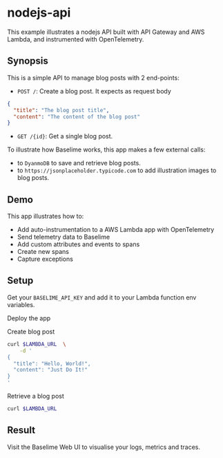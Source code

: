 # nodejs-api

This example illustrates a nodejs API built with API Gateway and AWS Lambda, and instrumented with OpenTelemetry.

## Synopsis

This is a simple API to manage blog posts with 2 end-points:

- `POST /`: Create a blog post. It expects as request body

```json #
{
  "title": "The blog post title",
  "content": "The content of the blog post"
}
```

- `GET /{id}`: Get a single blog post.

To illustrate how Baselime works, this app makes a few external calls:

- to `DyanmoDB` to save and retrieve blog posts.
- to `https://jsonplaceholder.typicode.com` to add illustration images to blog posts.

## Demo

This app illustrates how to:

- Add auto-instrumentation to a AWS Lambda app with OpenTelemetry
- Send telemetry data to Baselime
- Add custom attributes and events to spans
- Create new spans
- Capture exceptions

## Setup

Get your `BASELIME_API_KEY` and add it to your Lambda function env variables.

Deploy the app

Create blog post

```bash #
curl $LAMBDA_URL  \
    -d '
{
  "title": "Hello, World!",
  "content": "Just Do It!"
}
'
```

Retrieve a blog post

```bash #
curl $LAMBDA_URL 
```

## Result

Visit the Baselime Web UI to visualise your logs, metrics and traces.